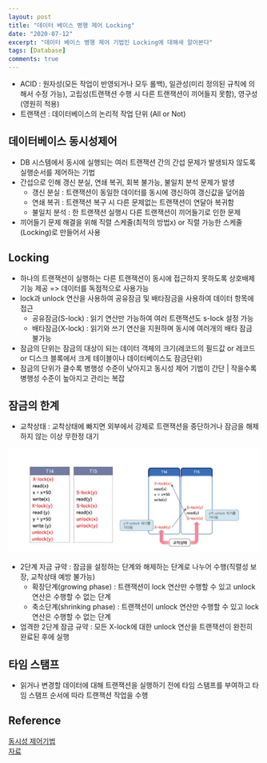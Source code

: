 ```yaml
---
layout: post
title: "데이터 베이스 병행 제어 Locking"
date: "2020-07-12"
excerpt: "데이터 베이스 병행 제어 기법인 Locking에 대해새 알아본다"
tags: [Database]
comments: true
---
```


* ACID : 원자성(모든 작업이 반영되거나 모두 롤백), 일관성(미리 정의된 규칙에 의해서 수정 가능), 고립성(트랜잭션 수행 시 다른 트랜잭션이 끼어들지 못함), 영구성(영원히 적용)
* 트랜잭션 : 데이터베이스의 논리적 작업 단위 (All or Not)

## 데이터베이스 동시성제어
 - DB 시스템에서 동시에 실행되는 여러 트랜잭션 간의 간섭 문제가 발생되자 않도록 실행순서를 제어하는 기법
 - 간섭으로 인해 갱신 분실, 연쇄 복귀, 회복 불가능, 불일치 분석 문제가 발생
    - 갱신 분실 : 트랜잭션이 동일한 데이터를 동시에 갱신하여 갱신값을 덮어씀
    - 연쇄 복귀 : 트랜잭션 복구 시 다른 문제없는 트랜잭션이 연달아 복귀함
    - 불일치 분석 : 한 트랜잭션 실행시 다른 트랜잭션이 끼어들기로 인한 문제
 - 끼어들기 문제 해결을 위해 직렬 스케줄(최적의 방법x) or 직렬 가능한 스케줄(Locking)로 만들어서 사용

## Locking 
 - 하나의 트랜잭션이 실행하는 다른 트랜잭션이 동시에 접근하지 못하도록 상호배제기능 제공 => 데이터를 독점적으로 사용가능
 - lock과 unlock 연산을 사용하여 공유잠금 및 배타잠금을 사용하여 데이터 항목에 접근
    - 공유잠금(S-lock) : 읽기 연산만 가능하여 여러 트랜잭션도 s-lock 설정 가능
    - 배타잠금(X-lock) : 읽기와 쓰기 연산을 지원하며 동시에 여러개의 배타 잠금 불가능
 - 잠금의 단위는 잠금의 대상이 되는 데이터 객체의 크기(레코드의 필드값 or 레코드 or 디스크 블록에서 크게 테이블이나 데이터베이스도 잠금단위)
 - 잠금의 단위가 클수록 병행성 수준이 낮아지고 동시성 제어 기법이 간단 | 작을수록 병행성 수준이 높아지고 관리는 복잡
 
## 잠금의 한계
 - 교착상태 : 교착상태에 빠지면 외부에서 강제로 트랜잭션을 중단하거나 잠금을 해제하지 않는 이상 무한정 대기
<p align="center"><img src="../assets/img/DB_deadlock.JPG"></p>  

 - 2단계 자금 규약 : 잠금을 설정하는 단계와 해제하는 단계로 나누어 수행(직렬성 보장, 교착상태 예방 불가능)
    - 확장단계(growing phase) : 트랜잭션이 lock 연산만 수행할 수 있고 unlock 연산은 수행할 수 없는 단계
    - 축소단계(shrinking phase) : 트랜잭션이 unlock 연산만 수행할 수 있고 lock 연산은 수행할 수 없는 단계
 - 엄격한 2단계 잠금 규약 : 모든 X-lock에 대한 unlock 연산을 트랜잭션이 완전히 완료된 후에 실행

## 타임 스탬프
 - 읽거나 변경할 데이터에 대해 트랜잭션을 실행하기 전에 타임 스탬프를 부여하고 타임 스탬프 순서에 따라 트랜잭션 작업을 수행

## Reference
<a href="https://medium.com/pocs/%EB%8F%99%EC%8B%9C%EC%84%B1-%EC%A0%9C%EC%96%B4-%EA%B8%B0%EB%B2%95-%EC%9E%A0%EA%B8%88-locking-%EA%B8%B0%EB%B2%95-319bd0e6a68a">동시성 제어기법</a>  
<a href="http://elearning.kocw.net/document/lec/2011/AnDong/SongHeeHeon/09.pdf">자료</a>
